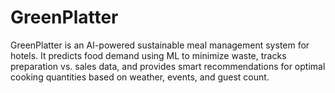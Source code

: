 # GreenPlatter
GreenPlatter is an AI-powered sustainable meal management system for hotels. It predicts food demand using ML to minimize waste, tracks preparation vs. sales data, and provides smart recommendations for optimal cooking quantities based on weather, events, and guest count.
